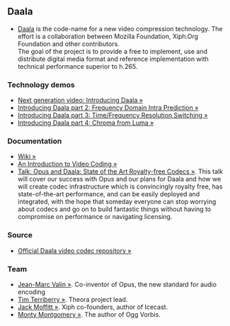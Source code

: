 ## Daala
* [Daala](https://xiph.org/daala/) is the code-name for a new video compression technology. The effort is a collaboration between Mozilla Foundation, Xiph.Org Foundation and other contributors.  
The goal of the project is to provide a free to implement, use and distribute digital media format and reference implementation with technical performance superior to h.265.

### Technology demos
* [Next generation video: Introducing Daala &raquo;](http://people.xiph.org/~xiphmont/demo/daala/demo1.shtml)
* [Introducing Daala part 2: Frequency Domain Intra Prediction &raquo;](http://people.xiph.org/~xiphmont/demo/daala/demo2.shtml)
* [Introducing Daala part 3: Time/Frequency Resolution Switching &raquo;](http://people.xiph.org/~xiphmont/demo/daala/demo3.shtml)
* [Introducing Daala part 4: Chroma from Luma &raquo;](http://people.xiph.org/~xiphmont/demo/daala/demo4.shtml)

### Documentation
* [Wiki &raquo;](http://wiki.xiph.org/Daala)
* [An Introduction to Video Coding &raquo;](http://people.xiph.org/~tterribe/pubs/lca2012/auckland/intro_to_video1.pdf)
* [Talk: Opus and Daala: State of the Art Royalty-free Codecs &raquo;](https://www.youtube.com/watch?v=u3Yc5Hn9bhQ). This talk will cover our success with Opus and our plans for Daala and how we will create codec infrastructure which is convincingly royalty free, has state-of-the-art performance, and can be easily deployed and integrated, with the hope that someday everyone can stop worrying about codecs and go on to build fantastic things without having to compromise on performance or navigating licensing.
 
### Source
* [Official Daala video codec repository &raquo;](https://git.xiph.org/?p=daala.git;a=summary)
 
### Team
* [Jean-Marc Valin &raquo;](http://jmvalin.ca/). Co-inventor of Opus, the new standard for audio encoding
* [Tim Terriberry &raquo;](http://people.xiph.org/~tterribe/). Theora project lead. 
* [Jack Moffitt &raquo;](http://en.wikipedia.org/wiki/Jack_Moffitt). Xiph co-founders, author of Icecast.
* [Monty Montgomery &raquo;](http://en.wikipedia.org/wiki/Chris_Montgomery). The author of Ogg Vorbis.
